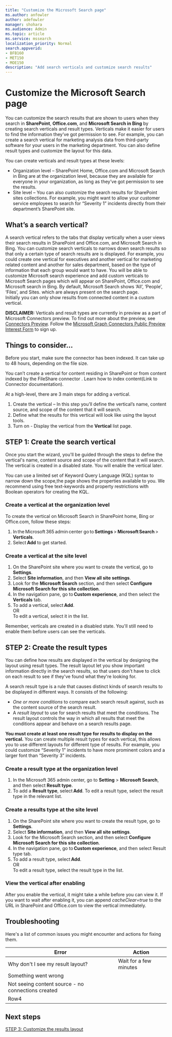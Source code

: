 ```yaml
---
title: "Customize the Microsoft Search page"
ms.author: anfowler
author: adefowler
manager: shohara
ms.audience: Admin
ms.topic: article
ms.service: mssearch
localization_priority: Normal
search.appverid:
- BFB160
- MET150
- MOE150
description: "Add search verticals and customize search results"
---
```

# Customize the Microsoft Search page

You can customize the search results that are shown to users when they search in **SharePoint**, **Office.com**, and **Microsoft Search in Bing** by creating search verticals and result types. Verticals make it easier for users to find the information they’ve got permission to see.  For example, you can create a search vertical for marketing analysis data from third-party software for your users in the marketing department. You can also define result types and customize the layout for this data.  

You can create verticals and result types  at these levels:

- Organization level – SharePoint Home, Office.com and Microsoft Search in Bing are at the organization level, because they are available for everyone in your organization, as long as they’ve got permission to see the results.
- Site level – You can also customize the search results for SharePoint sites collections. For example, you might want to allow your customer service employees to search for “Severity 1” incidents directly from their department’s SharePoint site.

## What’s a search vertical?

A search vertical refers to the tabs that display vertically when a user views their search results in SharePoint and Office.com, and Microsoft Search in Bing. You can customize search verticals to narrows down search results so that only a certain type of search results are is displayed. For example, you could create one vertical for executives and another vertical for marketing related content and another for sales department, based on the type of information that each group would want to have. You will be able to customize Microsoft search experience and add custom verticals to Microsoft Search pages which will appear on SharePoint, Office.com and Microsoft search in Bing. By default, Microsoft Search shows ‘All’, ‘People’, ‘Files’, and Sites. which are always present on the search page.  
Initially you can only show results from connected content in a custom vertical.

**DISCLAIMER:** Verticals and result types are currently in preview as a part of Microsoft Connectors preview. To find out more about the preview, see [Connectors Preview](connectors-preview.md). Follow the [Microsoft Graph Connectors Public Preview Interest Form]( https://forms.office.com/Pages/ResponsePage.aspx?id=v4j5cvGGr0GRqy180BHbRxWYgu82J_RFnMMATAS6_chUNVYwNU1CMDNZUDBSSDZKWVo2RDJDRjRLQi4u) to sign up.

## Things to consider...

Before you start, make sure the connector has been indexed. It can take up to 48 hours, depending on the file size.

You can’t create a vertical for content residing in SharePoint or from content indexed by the FileShare connector . Learn how to index content(Link to Connector documentation).

At a high-level, there are 3 main steps for adding a vertical.

1. Create the vertical – In this step you’ll define the vertical’s name, content source, and scope of the content that it will search.
1. Define what the results for this vertical will look like using the layout tools.
1. Turn on - Display the vertical from the **Vertical** list page.  

## STEP 1: Create the search vertical

Once you start the wizard, you'll be guided through the steps to define the vertical's name, content source and scope of the content that it will search. The vertical is created in a disabled state.  You will enable the vertical later.

You can use a limited set of Keyword Query Language (KQL) syntax to narrow down the scope,the page shows the properties available to you. We recommend using free text-keywords and property restrictions with Boolean operators for creating the KQL.

### Create a vertical at the organization level

To create the vertical on Microsoft Search in SharePoint home, Bing or Office.com, follow these steps:

1. In the Microsoft 365 admin center go to **Settings** > **Microsoft Search** > **Verticals**.
1. Select **Add** to get started.  

### Create a vertical at the site level

1. On the SharePoint site where you want to create the vertical, go to **Settings**.
1. Select **Site information**, and then **View all site settings**.
1. Look for the **Microsoft Search** section, and then select **Configure Microsoft Search for this site collection**.
1. In the navigation pane, go to **Custom experience**, and then select the **Verticals** tab.
1. To add a vertical, select **Add**. <br>
OR <br>To edit a vertical, select it in the list.

Remember, verticals are created in a disabled state. You'll still need to enable them before users can see the verticals.

## STEP 2: Create the result types

You can define how results are displayed in the vertical by designing the layout using result types. The result layout let you show important information directly in the search results, so that users don't have to click on each result to see if they've found what they're looking for.

A search result type is a rule that causes distinct kinds of search results to be displayed in different ways. It consists of the following:

- *One or more conditions* to compare each search result against, such as the content source of the search result.  
- A *result layout* to use for search results that meet the conditions. The result layout controls the way in which all results that meet the conditions appear and behave on a search results page.

**You must create at least one result type for results to display on the vertical.** You can create multiple result types for each vertical, this allows you to use different layouts for different type of results. For example, you could customize “Severity 1” incidents to have more prominent colors and a larger font than “Severity 3” incidents.
  
### Create a result type at the organization level

1. In the Microsoft 365 admin center, go to **Setting** > **Microsoft Search**, and then select **Result type**.
1. To add a **Result type**, select **Add**. To edit a result type, select the result type in the relevant list.
 
### Create a results type at the site level

1. On the SharePoint site where you want to create the result type, go to **Settings**.
1. Select **Site information**, and then **View all site settings**. 
1. Look for the Microsoft Search section, and then select **Configure Microsoft Search for this site collection**.
1. In the navigation pane, go to **Custom experience**, and then select Result type tab.
1. To add a result type, select **Add**. <br> OR <br>To edit a result type, select the result type in the list.

### View the vertical after enabling

After you enable the vertical, it might take a while before you can view it.
If you want to wait after enabling it, you can append *cacheClear=true* to the URL in SharePoint and Office.com to view the vertical immediately.

## Troubleshooting

Here's a list of common issues you might encounter and actions for fixing them.


|Error  |Action  |
|---------|---------|
|Why don't I see my result layout? | Wait for a few minutes        |
|Something went wrong     |         |
|Not seeing content source - no connections created     |         |
|Row4     |         |


## Next steps
[STEP 3: Customize the results layout](customize-results-layout.md)
